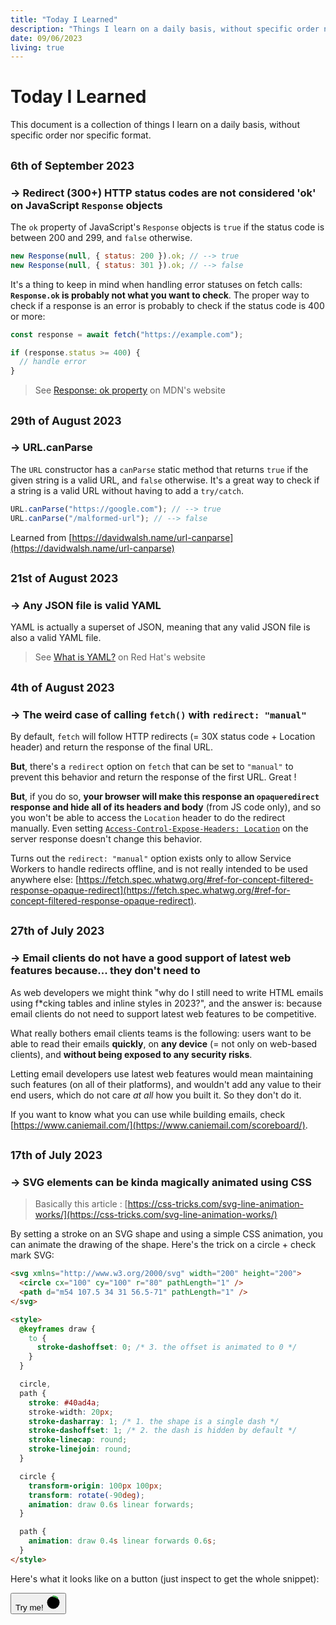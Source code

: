 ```yaml
---
title: "Today I Learned"
description: "Things I learn on a daily basis, without specific order nor specific format."
date: 09/06/2023
living: true
---
```


# Today I Learned

This document is a collection of things I learn on a daily basis, without specific order nor specific format.

## <small>6th of September 2023</small>

### → **Redirect (300+) HTTP status codes are not considered 'ok' on JavaScript `Response` objects**

The `ok` property of JavaScript's `Response` objects is `true` if the status code is between 200 and 299, and `false` otherwise.

```javascript
new Response(null, { status: 200 }).ok; // --> true
new Response(null, { status: 301 }).ok; // --> false
```

It's a thing to keep in mind when handling error statuses on fetch calls: **`Response.ok` is probably not what you want to check**.
The proper way to check if a response is an error is probably to check if the status code is 400 or more:

```javascript
const response = await fetch("https://example.com");

if (response.status >= 400) {
  // handle error
}
```

> See [Response: ok property](https://developer.mozilla.org/en-US/docs/Web/API/Response/ok) on MDN's website

## <small>29th of August 2023</small>

### → **URL.canParse**

The `URL` constructor has a `canParse` static method that returns `true` if the given string is a valid URL, and `false` otherwise. It's a great way to check if a string is a valid URL without having to add a `try/catch`.

```js
URL.canParse("https://google.com"); // --> true
URL.canParse("/malformed-url"); // --> false
```

Learned from [https://davidwalsh.name/url-canparse](https://davidwalsh.name/url-canparse)

## <small>21st of August 2023</small>

### → **Any JSON file is valid YAML**

YAML is actually a superset of JSON, meaning that any valid JSON file is also a valid YAML file.

> See [What is YAML?](https://www.redhat.com/en/topics/automation/what-is-yaml) on Red Hat's website

## <small>4th of August 2023</small>

### → **The weird case of calling `fetch()` with `redirect: "manual"`**

By default, `fetch` will follow HTTP redirects (= 30X status code + Location header) and return the response of the final URL.

**But**, there's a `redirect` option on `fetch` that can be set to `"manual"` to prevent this behavior and return the response of the first URL. Great !

**But**, if you do so, **your browser will make this response an `opaqueredirect` response and hide all of its headers and body** (from JS code only), and so you won't be able to access the `Location` header to do the redirect manually. Even setting [`Access-Control-Expose-Headers: Location`](https://developer.mozilla.org/en-US/docs/Web/HTTP/Headers/Access-Control-Expose-Headers) on the server response doesn't change this behavior.

Turns out the `redirect: "manual"` option exists only to allow Service Workers to handle redirects offline, and is not really intended to be used anywhere else: [https://fetch.spec.whatwg.org/#ref-for-concept-filtered-response-opaque-redirect](https://fetch.spec.whatwg.org/#ref-for-concept-filtered-response-opaque-redirect).

## <small>27th of July 2023</small>

### → **Email clients do not have a good support of latest web features because... they don't need to**

As web developers we might think "why do I still need to write HTML emails using f\*cking tables and inline styles in 2023?", and the answer is: because email clients do not need to support latest web features to be competitive.

What really bothers email clients teams is the following: users want to be able to read their emails **quickly**, on **any device** (= not only on web-based clients), and **without being exposed to any security risks**.

Letting email developers use latest web features would mean maintaining such features (on all of their platforms), and wouldn't add any value to their end users, which do not care _at all_ how you built it. So they don't do it.

If you want to know what you can use while building emails, check [https://www.caniemail.com/](https://www.caniemail.com/scoreboard/).

## <small>17th of July 2023</small>

### → **SVG elements can be kinda magically animated using CSS**

> Basically this article : [https://css-tricks.com/svg-line-animation-works/](https://css-tricks.com/svg-line-animation-works/)

By setting a stroke on an SVG shape and using a simple CSS animation, you can animate the drawing of the shape.
Here's the trick on a circle + check mark SVG:

```html
<svg xmlns="http://www.w3.org/2000/svg" width="200" height="200">
  <circle cx="100" cy="100" r="80" pathLength="1" />
  <path d="m54 107.5 34 31 56.5-71" pathLength="1" />
</svg>

<style>
  @keyframes draw {
    to {
      stroke-dashoffset: 0; /* 3. the offset is animated to 0 */
    }
  }

  circle,
  path {
    stroke: #40ad4a;
    stroke-width: 20px;
    stroke-dasharray: 1; /* 1. the shape is a single dash */
    stroke-dashoffset: 1; /* 2. the dash is hidden by default */
    stroke-linecap: round;
    stroke-linejoin: round;
  }

  circle {
    transform-origin: 100px 100px;
    transform: rotate(-90deg);
    animation: draw 0.6s linear forwards;
  }

  path {
    animation: draw 0.4s linear forwards 0.6s;
  }
</style>
```

Here's what it looks like on a button (just inspect to get the whole snippet):

<button id="check-button" class="flex items-center px-3 py-1 bg-black rounded-md shadow gap-x-2">
  <span class="text-lg font-medium text-white">Try me!</span>

  <svg id="check-svg" class="hidden" xmlns="http://www.w3.org/2000/svg" viewBox="0 0 200 200" width="25" height="25">
    <circle cx="100" cy="100" r="80" pathLength="1"/>
    <path d="m54 107.5 34 31 56.5-71" pathLength="1"/>
  </svg>
</button>

<script type="application/javascript">
  const button = document.getElementById('check-button');
  const svg = document.getElementById('check-svg');

  button.addEventListener('click', () => {
    svg.classList.toggle('hidden');
    button.classList.toggle('button--svg-visible');
  });
</script>

<style>
  @keyframes draw {
    to {
      stroke-dashoffset: 0;
    }
  }
  #check-svg circle,
  #check-svg path {
    stroke: #40ad4a;
    stroke-width: 20px;
    stroke-dasharray: 1;
    stroke-dashoffset: 1;
    stroke-linecap: round;
    stroke-linejoin: round;
  }
  #check-svg circle {
    transform-origin: 100px 100px;
    transform: rotate(-90deg);
    animation: draw 0.6s linear forwards;
  }
  #check-svg path {
    animation: draw 0.4s linear forwards 0.6s;
  }
</style>
